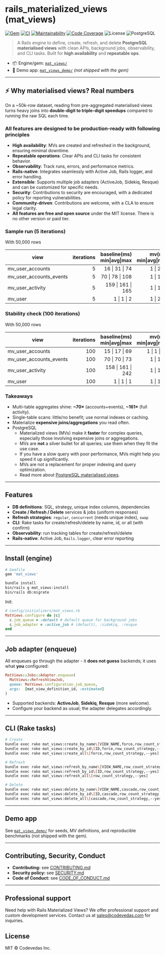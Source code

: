 # rails_materialized_views (mat_views)

[![Gem](https://img.shields.io/gem/v/mat_views.svg?style=flat-square)](https://rubygems.org/gems/mat_views)
[![CI](https://github.com/Code-Vedas/rails_materialized_views/actions/workflows/ci.yml/badge.svg)](https://github.com/Code-Vedas/rails_materialized_views/actions/workflows/ci.yml)
[![Maintainability](https://qlty.sh/gh/Code-Vedas/projects/rails_materialized_views/maintainability.svg)](https://qlty.sh/gh/Code-Vedas/projects/rails_materialized_views)
[![Code Coverage](https://qlty.sh/gh/Code-Vedas/projects/rails_materialized_views/coverage.svg)](https://qlty.sh/gh/Code-Vedas/projects/rails_materialized_views)
![License](https://img.shields.io/badge/license-MIT-blue.svg?style=flat-square)
![PostgreSQL](https://img.shields.io/badge/PostgreSQL-12%2B-336791?style=flat-square&logo=postgresql&logoColor=white)

> A Rails engine to define, create, refresh, and delete **PostgreSQL materialised views** with clean APIs, background jobs, observability, and CLI tasks. Built for **high availability** and **repeatable ops**.

- 📦 Engine/gem: [`mat_views/`](./mat_views)
- 🧪 Demo app: [`mat_views_demo/`](./mat_views_demo) _(not shipped with the gem)_

---

## ⚡ Why materialised views? Real numbers

On a \~50k-row dataset, reading from pre-aggregated materialised views turns heavy joins into **double-digit to triple-digit speedups** compared to running the raw SQL each time.

### All features are designed to be **production-ready** with following principles

- **High availability**: MVs are created and refreshed in the background, ensuring minimal downtime.
- **Repeatable operations**: Clear APIs and CLI tasks for consistent behavior.
- **Observability**: Track runs, errors, and performance metrics.
- **Rails-native**: Integrates seamlessly with Active Job, Rails logger, and error handling.
- **Extensible**: Supports multiple job adapters (ActiveJob, Sidekiq, Resque) and can be customized for specific needs.
- **Security**: Contributions to security are encouraged, with a dedicated policy for reporting vulnerabilities.
- **Community-driven**: Contributions are welcome, with a CLA to ensure legal clarity.
- **All features are free and open source** under the MIT license. There is no other version or paid tier.

### Sample run (5 iterations)

With 50,000 rows

| view                    | iterations | baseline(ms) min\|avg\|max | mv(ms) min\|avg\|max | speedup_avg |
| ----------------------- | ---------: | -------------------------: | -------------------: | ----------: |
| mv_user_accounts        |          5 |             16 \| 31 \| 74 |          1 \| 2 \| 5 |        15.5 |
| mv_user_accounts_events |          5 |            70 \| 78 \| 108 |          1 \| 1 \| 2 |        78.0 |
| mv_user_activity        |          5 |          159 \| 161 \| 165 |          1 \| 1 \| 2 |       161.0 |
| mv_user                 |          5 |                1 \| 1 \| 2 |          1 \| 2 \| 7 |         0.5 |

### Stability check (100 iterations)

With 50,000 rows

| view                    | iterations | baseline(ms) min\|avg\|max | mv(ms) min\|avg\|max | speedup_avg |
| ----------------------- | ---------: | -------------------------: | -------------------: | ----------: |
| mv_user_accounts        |        100 |             15 \| 17 \| 69 |         1 \| 1 \| 20 |        17.0 |
| mv_user_accounts_events |        100 |             70 \| 70 \| 73 |          1 \| 1 \| 3 |        70.0 |
| mv_user_activity        |        100 |          158 \| 161 \| 242 |          1 \| 1 \| 2 |       161.0 |
| mv_user                 |        100 |                1 \| 1 \| 1 |          1 \| 1 \| 2 |         0.5 |

### Takeaways

- Multi-table aggregates shine: **\~70×** (accounts+events), **\~161×** (full activity).
- Single-table scans: little/no benefit; use normal indexes or caching.
- Materialize **expensive joins/aggregations** you read often.
- PostgreSQL
  - Materialized views (MVs) make it **faster** for complex queries, especially those involving expensive joins or aggregations.
  - MVs are **not** a silver bullet for all queries; use them when they fit the use case.
  - If you have a slow query with poor performance, MVs might help you speed it up significantly.
  - MVs are not a replacement for proper indexing and query optimization.
  - Read more about [PostgreSQL materialised views](https://www.postgresql.org/docs/current/rules-materializedviews.html).

---

## Features

- **DB definitions**: SQL, strategy, unique index columns, dependencies
- **Create / Refresh / Delete** services & jobs (uniform responses)
- **Refresh strategies**: `regular`, `concurrent` (needs unique index), `swap`
- **CLI**: Rake tasks for create/refresh/delete by name, id, or all (with confirm)
- **Observability**: run tracking tables for create/refresh/delete
- **Rails-native**: Active Job, `Rails.logger`, clear error reporting

---

## Install (engine)

```ruby
# Gemfile
gem 'mat_views'
```

```bash
bundle install
bin/rails g mat_views:install
bin/rails db:migrate
```

Init:

```ruby
# config/initializers/mat_views.rb
MatViews.configure do |c|
  c.job_queue = :default # default queue for background jobs
  c.job_adapter = :active_job # (default), :sidekiq, :resque
end
```

---

## Job adapter (enqueue)

All enqueues go through the adapter - it **does not guess** backends; it uses what **you** configured:

```ruby
MatViews::Jobs::Adapter.enqueue(
  MatViews::RefreshViewJob,
  queue: MatViews.configuration.job_queue,
  args:  [mat_view_definition_id, :estimated]
)
```

- Supported backends: **ActiveJob**, **Sidekiq**, **Resque** (more welcome).
- Configure your backend as usual; the adapter delegates accordingly.

---

## CLI (Rake tasks)

```bash
# Create
bundle exec rake mat_views:create_by_name\[VIEW_NAME,force,row_count_strategy,--yes]
bundle exec rake mat_views:create_by_id\[ID,force,row_count_strategy,--yes]
bundle exec rake mat_views:create_all\[force,row_count_strategy,--yes]

# Refresh
bundle exec rake mat_views:refresh_by_name\[VIEW_NAME,row_count_strategy,--yes]
bundle exec rake mat_views:refresh_by_id\[ID,row_count_strategy,--yes]
bundle exec rake mat_views:refresh_all\[row_count_strategy,--yes]

# Delete
bundle exec rake mat_views:delete_by_name\[VIEW_NAME,cascade,row_count_strategy,--yes]
bundle exec rake mat_views:delete_by_id\[ID,cascade,row_count_strategy,--yes]
bundle exec rake mat_views:delete_all\[cascade,row_count_strategy,--yes]
```

---

## Demo app

See [`mat_views_demo/`](./mat_views_demo) for seeds, MV definitions, and reproducible benchmarks (not shipped with the gem).

---

## Contributing, Security, Conduct

- **Contributing:** see [CONTRIBUTING.md](./CONTRIBUTING.md)
- **Security policy:** see [SECURITY.md](./SECURITY.md)
- **Code of Conduct:** see [CODE_OF_CONDUCT.md](./CODE_OF_CONDUCT.md)

---

## Professional support

Need help with Rails Materialized Views? We offer professional support and custom development services. Contact us at [sales@codevedas.com](mailto:sales@codevedas.com) for inquiries.

## License

MIT © Codevedas Inc.
